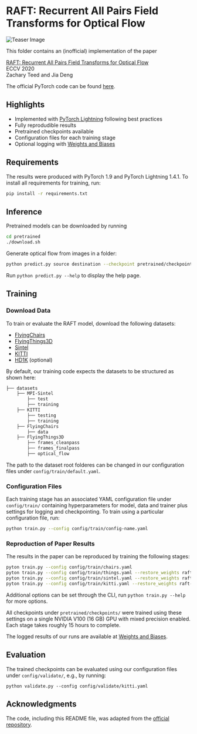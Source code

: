 # RAFT: Recurrent All Pairs Field Transforms for Optical Flow

![Teaser Image](https://torch-optical-flow.s3.eu-central-1.amazonaws.com/teaser-raft-kitti.jpg)

This folder contains an (inofficial) implementation of the paper

[RAFT: Recurrent All Pairs Field Transforms for Optical Flow](https://arxiv.org/pdf/2003.12039.pdf)<br/>
ECCV 2020 <br/>
Zachary Teed and Jia Deng<br/>

The official PyTorch code can be found [here](https://github.com/princeton-vl/RAFT).

## Highlights

- Implemented with [PyTorch Lightning](https://github.com/PyTorchLightning/pytorch-lightning) following best practices
- Fully reprodudible results
- Pretrained checkpoints available
- Configuration files for each training stage
- Optional logging with [Weights and Biases](https://wandb.ai/awaelchli/lightning-raft)


## Requirements

The results were produced with PyTorch 1.9 and PyTorch Lightning 1.4.1.
To install all requirements for training, run:

```bash
pip install -r requirements.txt
```

## Inference

Pretrained models can be downloaded by running
```bash
cd pretrained
./download.sh
```

Generate optical flow from images in a folder:
```bash
python predict.py source destination --checkpoint pretrained/checkpoints/raft-sintel.ckpt
```

Run `python predict.py --help` to display the help page.

## Training

### Download Data
To train or evaluate the RAFT model, download the following datasets:

* [FlyingChairs](https://lmb.informatik.uni-freiburg.de/resources/datasets/FlyingChairs.en.html#flyingchairs)
* [FlyingThings3D](https://lmb.informatik.uni-freiburg.de/resources/datasets/SceneFlowDatasets.en.html)
* [Sintel](http://sintel.is.tue.mpg.de/)
* [KITTI](http://www.cvlibs.net/datasets/kitti/eval_scene_flow.php?benchmark=flow)
* [HD1K](http://hci-benchmark.iwr.uni-heidelberg.de/) (optional)

By default, our training code expects the datasets to be structured as shown here:

```bash
├── datasets
    ├── MPI-Sintel
        ├── test
        ├── training
    ├── KITTI
        ├── testing
        ├── training
    ├── FlyingChairs
        ├── data
    ├── FlyingThings3D
        ├── frames_cleanpass
        ├── frames_finalpass
        ├── optical_flow
```

The path to the dataset root folderes can be changed in our configuration files under `config/train/default.yaml`.

### Configuration Files

Each training stage has an associated YAML configuration file under `config/train/` containing hyperparameters for model, data and trainer plus settings for logging and checkpointing.
To train using a particular configuration file, run:

```bash
python train.py --config config/train/config-name.yaml
```

### Reproduction of Paper Results

The results in the paper can be reproduced by training the following stages:

```bash
pyton train.py --config config/train/chairs.yaml
pyton train.py --config config/train/things.yaml --restore_weights raft-chairs.ckpt
pyton train.py --config config/train/sintel.yaml --restore_weights raft-things.ckpt
pyton train.py --config config/train/kitti.yaml --restore_weights raft-sintel.ckpt
```

Additional options can be set through the CLI, run `python train.py --help` for more options.

All checkpoints under `pretrained/checkpoints/` were trained using these settings on a single NVIDIA V100 (16 GB) GPU with mixed precision enabled. Each stage takes roughly 15 hours to complete.

The logged results of our runs are available at [Weights and Biases](https://wandb.ai/awaelchli/lightning-raft).


## Evaluation

The trained checkpoints can be evaluated using our configuration files under `config/validate/`, e.g., by running:

```Shell
python validate.py --config config/validate/kitti.yaml
```

## Acknowledgments

The code, including this README file, was adapted from the [official repository](https://github.com/princeton-vl/RAFT).
